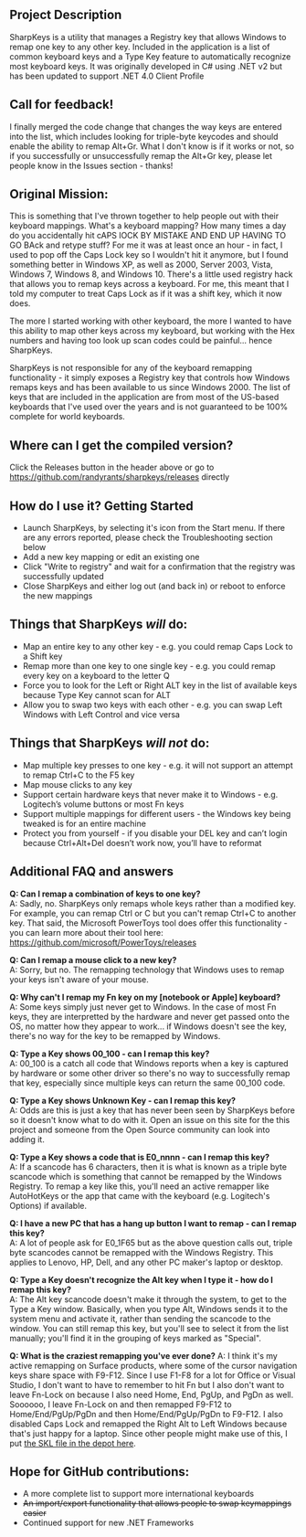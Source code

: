 ## Project Description
SharpKeys is a utility that manages a Registry key that allows Windows to remap one key to any other key. Included in the application is a list of common keyboard keys and a Type Key feature to automatically recognize most keyboard keys. It was originally developed in C# using .NET v2 but has been updated to support .NET 4.0 Client Profile

## Call for feedback!
I finally merged the code change that changes the way keys are entered into the list, which includes looking for triple-byte keycodes and should enable the ability to remap Alt+Gr.  What I don't know is if it works or not, so if you successfully or unsuccessfully remap the Alt+Gr key, please let people know in the Issues section - thanks!

## Original Mission:
This is something that I've thrown together to help people out with their keyboard mappings. What's a keyboard mapping? How many times a day do you accidentally hit cAPS lOCK BY MISTAKE AND END UP HAVING TO GO BAck and retype stuff? For me it was at least once an hour - in fact, I used to pop off the Caps Lock key so I wouldn't hit it anymore, but I found something better in Windows XP, as well as 2000, Server 2003, Vista, Windows 7, Windows 8, and Windows 10. There's a little used registry hack that allows you to remap keys across a keyboard. For me, this meant that I told my computer to treat Caps Lock as if it was a shift key, which it now does. 

The more I started working with other keyboard, the more I wanted to have this ability to map other keys across my keyboard, but working with the Hex numbers and having too look up scan codes could be painful... hence SharpKeys. 

SharpKeys is not responsible for any of the keyboard remapping functionality - it simply exposes a Registry key that controls how Windows remaps keys and has been available to us since Windows 2000.  The list of keys that are included in the application are from most of the US-based keyboards that I've used over the years and is not guaranteed to be 100% complete for world keyboards.

## Where can I get the compiled version?
Click the Releases button in the header above or go to https://github.com/randyrants/sharpkeys/releases directly

## How do I use it?  Getting Started
* Launch SharpKeys, by selecting it's icon from the Start menu. If there are any errors reported, please check the Troubleshooting section below 
* Add a new key mapping or edit an existing one 
* Click "Write to registry" and wait for a confirmation that the registry was successfully updated 
* Close SharpKeys and either log out (and back in) or reboot to enforce the new mappings 

## Things that SharpKeys _will_ do:
* Map an entire key to any other key - e.g. you could remap Caps Lock to a Shift key
* Remap more than one key to one single key - e.g. you could remap every key on a keyboard to the letter Q
* Force you to look for the Left or Right ALT key in the list of available keys because Type Key cannot scan for ALT
* Allow you to swap two keys with each other - e.g. you can swap Left Windows with Left Control and vice versa

## Things that SharpKeys **_will not_** do:
* Map multiple key presses to one key - e.g. it will not support an attempt to remap Ctrl+C to the F5 key
* Map mouse clicks to any key
* Support certain hardware keys that never make it to Windows - e.g. Logitech’s volume buttons or most Fn keys
* Support multiple mappings for different users - the Windows key being tweaked is for an entire machine
* Protect you from yourself - if you disable your DEL key and can’t login because Ctrl+Alt+Del doesn’t work now, you’ll have to reformat

## Additional FAQ and answers ##
**Q: Can I remap a combination of keys to one key?**  
A: Sadly, no. SharpKeys only remaps whole keys rather than a modified key. For example, you can remap Ctrl or C but you can't remap Ctrl+C to another key.  That said, the Microsoft PowerToys tool does offer this functionality - you can learn more about their tool here: https://github.com/microsoft/PowerToys/releases

**Q: Can I remap a mouse click to a new key?**  
A: Sorry, but no. The remapping technology that Windows uses to remap your keys isn't aware of your mouse.

**Q: Why can't I remap my Fn key on my [notebook or Apple] keyboard?**  
A: Some keys simply just never get to Windows. In the case of most Fn keys, they are interpretted by the hardware and never get passed onto the OS, no matter how they appear to work... if Windows doesn't see the key, there's no way for the key to be remapped by Windows.

**Q: Type a Key shows 00_100 - can I remap this key?**  
A: 00_100 is a catch all code that Windows reports when a key is captured by hardware or some other driver so there's no way to successfully remap that key, especially since multiple keys can return the same 00_100 code.

**Q: Type a Key shows Unknown Key - can I remap this key?**  
A: Odds are this is just a key that has never been seen by SharpKeys before so it doesn't know what to do with it.  Open an issue on this site for the this project and someone from the Open Source community can look into adding it.

**Q: Type a Key shows a code that is E0_nnnn - can I remap this key?**  
A: If a scancode has 6 characters, then it is what is known as a triple byte scancode which is something that cannot be remapped by the Windows Registry.  To remap a key like this, you'll need an active remapper like AutoHotKeys or the app that came with the keyboard (e.g. Logitech's Options) if available.

**Q: I have a new PC that has a hang up button I want to remap - can I remap this key?**  
A: A lot of people ask for E0_1F65 but as the above question calls out, triple byte scancodes cannot be remapped with the Windows Registry.  This applies to Lenovo, HP, Dell, and any other PC maker's laptop or desktop.

**Q: Type a Key doesn't recognize the Alt key when I type it - how do I remap this key?**  
A: The Alt key scancode doesn't make it through the system, to get to the Type a Key window.  Basically, when you type Alt, Windows sends it to the system menu and activate it, rather than sending the scancode to the window.  You can still remap this key, but you'll see to select it from the list manually; you'll find it in the grouping of keys marked as "Special".

**Q: What is the craziest remapping you've ever done?**
A: I think it's my active remapping on Surface products, where some of the cursor navigation keys share space with F9-F12. Since I use F1-F8 for a lot for Office or Visual Studio, I don't want to have to remember to hit Fn but I also don't want to leave Fn-Lock on because I also need Home, End, PgUp, and PgDn as well.  Soooooo, I leave Fn-Lock on and then remapped F9-F12 to Home/End/PgUp/PgDn and then Home/End/PgUp/PgDn to F9-F12.  I also disabled Caps Lock and remapped the Right Alt to Left Windows because that's just happy for a laptop.  Since other people might make use of this, I put [the SKL file in the depot here](https://github.com/randyrants/sharpkeys/blob/master/HandyRemapForSurfaceKeyboard.skl).

## Hope for GitHub contributions:
* A more complete list to support more international keyboards
* ~~An import/export functionality that allows people to swap keymappings easier~~
* Continued support for new .NET Frameworks
